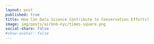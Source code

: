 ```yaml
---
layout: post
published: true
title: How Can Data Science Contribute to Conservation Efforts?
image: img/posts/airbnb-nyc/times-square.png
social-share: false
#show-avatar: false
---
```



